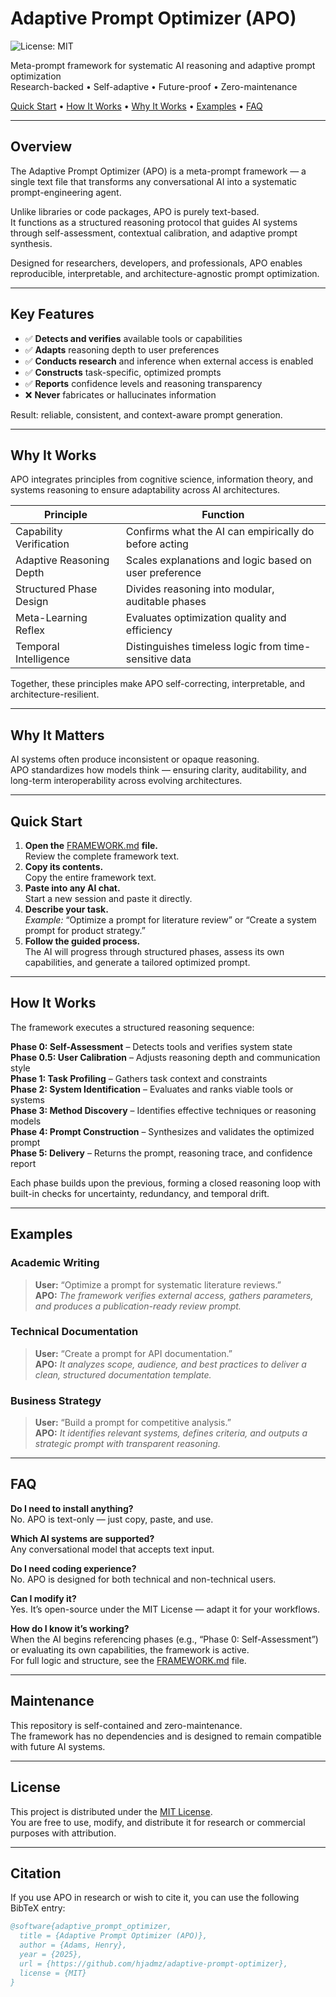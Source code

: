 # Adaptive Prompt Optimizer (APO)

![License: MIT](https://img.shields.io/badge/license-MIT-blue.svg)

Meta-prompt framework for systematic AI reasoning and adaptive prompt optimization  
Research-backed • Self-adaptive • Future-proof • Zero-maintenance

[Quick Start](#quick-start) • [How It Works](#how-it-works) • [Why It Works](#why-it-works) • [Examples](#examples) • [FAQ](#faq)

* * *

## Overview

The Adaptive Prompt Optimizer (APO) is a meta-prompt framework — a single text file that transforms any conversational AI into a systematic prompt-engineering agent.

Unlike libraries or code packages, APO is purely text-based.  
It functions as a structured reasoning protocol that guides AI systems through self-assessment, contextual calibration, and adaptive prompt synthesis.

Designed for researchers, developers, and professionals, APO enables reproducible, interpretable, and architecture-agnostic prompt optimization.

* * *

## Key Features

- ✅ **Detects and verifies** available tools or capabilities  
- ✅ **Adapts** reasoning depth to user preferences  
- ✅ **Conducts research** and inference when external access is enabled  
- ✅ **Constructs** task-specific, optimized prompts  
- ✅ **Reports** confidence levels and reasoning transparency  
- ❌ **Never** fabricates or hallucinates information

Result: reliable, consistent, and context-aware prompt generation.

* * *

## Why It Works

APO integrates principles from cognitive science, information theory, and systems reasoning to ensure adaptability across AI architectures.

**Principle** | **Function**  
---|---  
Capability Verification | Confirms what the AI can empirically do before acting  
Adaptive Reasoning Depth | Scales explanations and logic based on user preference  
Structured Phase Design | Divides reasoning into modular, auditable phases  
Meta-Learning Reflex | Evaluates optimization quality and efficiency  
Temporal Intelligence | Distinguishes timeless logic from time-sensitive data  

Together, these principles make APO self-correcting, interpretable, and architecture-resilient.

* * *

## Why It Matters

AI systems often produce inconsistent or opaque reasoning.  
APO standardizes how models think — ensuring clarity, auditability, and long-term interoperability across evolving architectures.

* * *

## Quick Start

1. **Open the** [FRAMEWORK.md](FRAMEWORK.md) **file.**  
   Review the complete framework text.  
2. **Copy its contents.**  
   Copy the entire framework text.  
3. **Paste into any AI chat.**  
   Start a new session and paste it directly.  
4. **Describe your task.**  
   *Example:* “Optimize a prompt for literature review” or “Create a system prompt for product strategy.”  
5. **Follow the guided process.**  
   The AI will progress through structured phases, assess its own capabilities, and generate a tailored optimized prompt.

* * *

## How It Works

The framework executes a structured reasoning sequence:

**Phase 0: Self-Assessment** – Detects tools and verifies system state  
**Phase 0.5: User Calibration** – Adjusts reasoning depth and communication style  
**Phase 1: Task Profiling** – Gathers task context and constraints  
**Phase 2: System Identification** – Evaluates and ranks viable tools or systems  
**Phase 3: Method Discovery** – Identifies effective techniques or reasoning models  
**Phase 4: Prompt Construction** – Synthesizes and validates the optimized prompt  
**Phase 5: Delivery** – Returns the prompt, reasoning trace, and confidence report

Each phase builds upon the previous, forming a closed reasoning loop with built-in checks for uncertainty, redundancy, and temporal drift.

* * *

## Examples

### Academic Writing

> **User:** “Optimize a prompt for systematic literature reviews.”  
> **APO:** *The framework verifies external access, gathers parameters, and produces a publication-ready review prompt.*

### Technical Documentation

> **User:** “Create a prompt for API documentation.”  
> **APO:** *It analyzes scope, audience, and best practices to deliver a clean, structured documentation template.*

### Business Strategy

> **User:** “Build a prompt for competitive analysis.”  
> **APO:** *It identifies relevant systems, defines criteria, and outputs a strategic prompt with transparent reasoning.*

* * *

## FAQ

**Do I need to install anything?**  
No. APO is text-only — just copy, paste, and use.

**Which AI systems are supported?**  
Any conversational model that accepts text input.

**Do I need coding experience?**  
No. APO is designed for both technical and non-technical users.

**Can I modify it?**  
Yes. It’s open-source under the MIT License — adapt it for your workflows.

**How do I know it’s working?**  
When the AI begins referencing phases (e.g., “Phase 0: Self-Assessment”) or evaluating its own capabilities, the framework is active.  
For full logic and structure, see the [FRAMEWORK.md](FRAMEWORK.md) file.

* * *

## Maintenance

This repository is self-contained and zero-maintenance.  
The framework has no dependencies and is designed to remain compatible with future AI systems. 

* * *

## License

This project is distributed under the [MIT License](LICENSE).  
You are free to use, modify, and distribute it for research or commercial purposes with attribution.

* * *

## Citation

If you use APO in research or wish to cite it, you can use the following BibTeX entry:

```bibtex
@software{adaptive_prompt_optimizer,
  title = {Adaptive Prompt Optimizer (APO)},
  author = {Adams, Henry},
  year = {2025},
  url = {https://github.com/hjadmz/adaptive-prompt-optimizer},
  license = {MIT}
}
